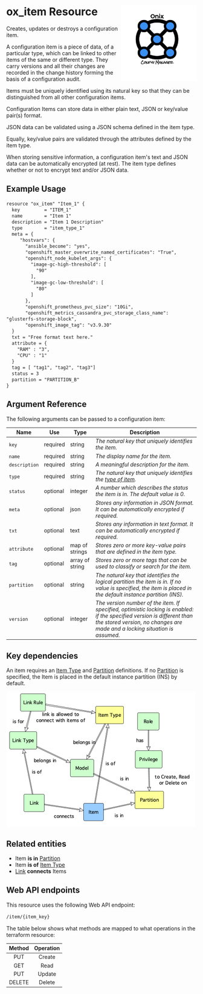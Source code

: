 # ox_item Resource <img src="../../../docs/pics/ox.png" width="200" height="200" align="right">

Creates, updates or destroys a configuration item.

A configuration item is a piece of data, of a particular type, which can be linked to other items of the same or different type. They carry versions and all their changes are recorded in the change history forming the basis of a configuration audit.

Items must be uniquely identified using its natural key so that they can be distinguished from all other configuration items.

Configuration Items can store data in either plain text, JSON or key/value pair(s) format.

JSON data can be validated using a JSON schema defined in the item type.

Equally, key/value pairs are validated through the attributes defined by the item type.

When storing sensitive information, a configuration item's text and JSON data can be automatically encrypted (at rest). The item type defines whether or not to encrypt text and/or JSON data.

## Example Usage

```hcl
resource "ox_item" "Item_1" {
  key         = "ITEM_1"
  name        = "Item 1"
  description = "Item 1 Description"
  type        = "item_type_1"
  meta = {
     "hostvars": {
       "ansible_become": "yes",
       "openshift_master_overwrite_named_certificates": "True",
       "openshift_node_kubelet_args": {
         "image-gc-high-threshold": [
           "90"
         ],
         "image-gc-low-threshold": [
           "80"
         ]
       },
       "openshift_prometheus_pvc_size": "10Gi",
       "openshift_metrics_cassandra_pvc_storage_class_name": "glusterfs-storage-block",
       "openshift_image_tag": "v3.9.30"
  }
  txt = "Free format text here."
  attribute = {
    "RAM" : "3",
    "CPU" : "1"
  }
  tag = [ "tag1", "tag2", "tag3"]
  status = 3
  partition = "PARTITION_B"
}
```

## Argument Reference

The following arguments can be passed to a configuration item:

| Name | Use | Type |  Description |
|---|---|---|---|
| `key` | required | string | *The natural key that uniquely identifies the item.* |
| `name`| required | string | *The display name for the item.* |
| `description`| required | string | *A meaningful description for the item.* |
| `type` | required | string | *The natural key that uniquely identifies the [type of item](ox_item_type.md).* |
| `status` | optional | integer | *A number which describes the status the item is in. The default value is 0.* |
| `meta` | optional | json | *Stores any information in JSON format. It can be automatically encrypted if required.* |
| `txt` | optional | text | *Stores any information in text format. It can be automatically encrypted if required.* |
| `attribute` | optional | map of strings | *Stores zero or more key-value pairs that are defined in the item type.* |
| `tag` | optional | array of string | *Stores zero or more tags that can be used to classify or search for the item.* |
| `partition` | optional | string | *The natural key that identifies the logical partition the item is in. If no value is specified, the item is placed in the default instance partition (INS).* |
| `version` | optional | integer | *The version number of the item. If specified, optimistic locking is enabled: if the specified version is different than the stored version, no changes are made and a locking situation is assumed.* |

## Key dependencies

An item requires an [Item Type](ox_item_type.md) and [Partition](ox_partition.md) definitions.
If no [Partition](ox_partition.md) is specified, the Item is placed in the default instance partition (INS) by default. 

![Item](../pics/item.png)

## Related entities

- Item **is in** [Partition](ox_partition.md)
- Item **is of** [Item Type](ox_item_type.md)
- [Link](ox_link.md) **connects** Items

## Web API endpoints

This resource uses the following Web API endpoint: 

```bash
/item/{item_key}
```

The table below shows what methods are mapped to what operations in the terraform resource:

| **Method** | **Operation** |
|:---:|:---:|
| PUT | Create |
| GET | Read |
| PUT | Update |
| DELETE | Delete  |

